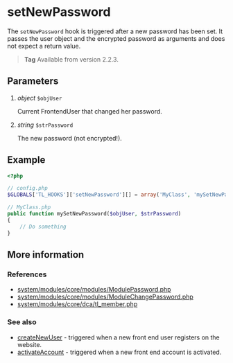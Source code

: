 # setNewPassword

The `setNewPassword` hook is triggered after a new password has been set. It
passes the user object and the encrypted password as arguments and does not
expect a return value.

> **Tag** Available from version 2.2.3.


## Parameters

1. *object* `$objUser`

    Current FrontendUser that changed her password.

2. *string* `$strPassword`

    The new password (not encrypted!).


## Example

```php
<?php

// config.php
$GLOBALS['TL_HOOKS']['setNewPassword'][] = array('MyClass', 'mySetNewPassword');

// MyClass.php
public function mySetNewPassword($objUser, $strPassword)
{
    // Do something
}
```


## More information


### References

- [system/modules/core/modules/ModulePassword.php](https://github.com/contao/core/blob/3.5.0/system/modules/core/modules/ModulePassword.php#L233-L240)
- [system/modules/core/modules/ModuleChangePassword.php](https://github.com/contao/core/blob/3.5.0/system/modules/core/modules/ModuleChangePassword.php#L179-L186)
- [system/modules/core/dca/tl_member.php](https://github.com/contao/core/blob/3.5.0/system/modules/core/dca/tl_member.php#L551-L561)


### See also

- [createNewUser](createNewUser.md) - triggered when a new front end user registers on the website.
- [activateAccount](activateAccount.md) - triggered when a new front end account is activated.
